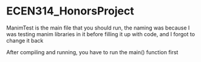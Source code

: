 # ECEN314_HonorsProject

ManimTest is the main file that you should run, the naming was because I was testing manim libraries in it before filling it up with code, and I forgot to change it back

After compiling and running, you have to run the main() function first
